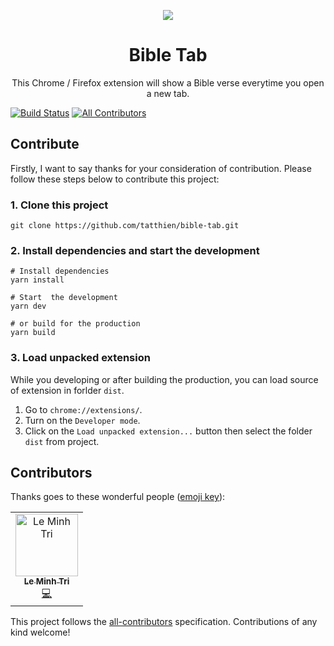 <p align="center"><a href="https://chrome.google.com/webstore/detail/bible-tab/kncfgmibnbpjiebgonkmpgdoaedjkaed" target="_blank"><img src="https://raw.githubusercontent.com/tatthien/bible-tab/master/static/images/icon-128.png"></a></p>

<h1 align="center">Bible Tab</h1>

<p align="center">This Chrome / Firefox extension will show a Bible verse everytime you open a new tab.</p>

[![Build Status](https://travis-ci.org/tatthien/bible-tab.svg?branch=master)](https://travis-ci.org/tatthien/bible-tab)
[![All Contributors](https://img.shields.io/badge/all_contributors-1-orange.svg?style=flat-square)](#contributors)

## Contribute

Firstly, I want to say thanks for your consideration of contribution. Please follow these steps below to contribute this project:

### 1. Clone this project

```
git clone https://github.com/tatthien/bible-tab.git
```

### 2. Install dependencies and start the development

```shell
# Install dependencies
yarn install

# Start  the development
yarn dev

# or build for the production
yarn build
```

### 3. Load unpacked extension

While you developing or after building the production, you can load source of extension in forlder `dist`.

1. Go to `chrome://extensions/`.
2. Turn on the `Developer mode`.
3. Click on the `Load unpacked extension...` button then select the folder `dist` from project.

## Contributors

Thanks goes to these wonderful people ([emoji key](https://allcontributors.org/docs/en/emoji-key)):

<!-- ALL-CONTRIBUTORS-LIST:START - Do not remove or modify this section -->
<!-- prettier-ignore -->
<table><tr><td align="center"><a href="https://ansidev.xyz/"><img src="https://avatars1.githubusercontent.com/u/6688235?v=4" width="100px;" alt="Le Minh Tri"/><br /><sub><b>Le Minh Tri</b></sub></a><br /><a href="https://github.com/tatthien/bible-tab/commits?author=ansidev" title="Code">💻</a></td></tr></table>

<!-- ALL-CONTRIBUTORS-LIST:END -->

This project follows the [all-contributors](https://github.com/all-contributors/all-contributors) specification. Contributions of any kind welcome!
